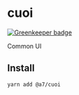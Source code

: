 # cuoi

[![Greenkeeper badge](https://badges.greenkeeper.io/team-a7/cuoi.svg)](https://greenkeeper.io/)

Common UI

## Install

```
yarn add @a7/cuoi
```
